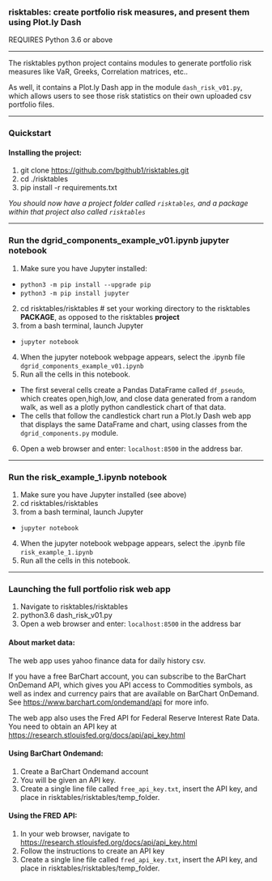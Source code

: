 ### risktables: create portfolio risk measures, and present them using Plot.ly Dash
REQUIRES Python 3.6 or above
___
The risktables python project contains modules to generate portfolio risk measures like VaR, Greeks, Correlation matrices, etc..  

As well, it contains a Plot.ly Dash app in the module ```dash_risk_v01.py```, which allows users to see those risk statistics on their own uploaded csv portfolio files.
___
### Quickstart
#### Installing the project:
1. git clone https://github.com/bgithub1/risktables.git
2. cd ./risktables
3. pip install -r requirements.txt

*You should now have a project folder called ```risktables```, and a package within that project also called ```risktables```*
___

### Run the dgrid_components_example_v01.ipynb jupyter notebook
1. Make sure you have Jupyter installed:
 * ```python3 -m pip install --upgrade pip```
 * ```python3 -m pip install jupyter```
2. cd risktables/risktables    # set your working directory to the risktables **PACKAGE**, as opposed to the risktables **project**
3. from a bash terminal, launch Jupyter
 * ```jupyter notebook```
4. When the jupyter notebook webpage appears, select the .ipynb file ```dgrid_components_example_v01.ipynb```
5. Run all the cells in this notebook.
 * The first several cells create a Pandas DataFrame called ```df_pseudo```, which creates open,high,low, and close data generated from a random walk, as well as a plotly python candlestick chart of that data.
 * The cells that follow the candlestick chart run a Plot.ly Dash web app that displays the same DataFrame and chart, using classes from the ```dgrid_components.py``` module.
6. Open a web browser and enter: ```localhost:8500``` in the address bar.
___

### Run the risk_example_1.ipynb notebook
1. Make sure you have Jupyter installed (see above)
2. cd risktables/risktables
3. from a bash terminal, launch Jupyter
 * ```jupyter notebook```
4. When the jupyter notebook webpage appears, select the .ipynb file ```risk_example_1.ipynb```
5. Run all the cells in this notebook.

___
### Launching the full portfolio risk web app
1. Navigate to risktables/risktables
2. python3.6  dash_risk_v01.py
3. Open a web browser and enter: ```localhost:8500``` in the address bar

#### About market data:
The web app uses yahoo finance data for daily history csv.  

If you have a free BarChart account, you can subscribe to the BarChart OnDemand API, which gives you API access to Commodities symbols, as well as index and currency pairs that are available on BarChart OnDemand. See https://www.barchart.com/ondemand/api for more info.

The web app also uses the Fred API for Federal Reserve Interest Rate Data.  You need to obtain an API key at https://research.stlouisfed.org/docs/api/api_key.html

#### Using BarChart Ondemand:
1. Create a BarChart Ondemand account
2. You will be given an API key.
3. Create a single line file called ```free_api_key.txt```, insert the API key, and place in risktables/risktables/temp_folder.

#### Using the FRED API:
1. In your web browser, navigate to https://research.stlouisfed.org/docs/api/api_key.html
2. Follow the instructions to create an API key
3. Create a single line file called ```fred_api_key.txt```, insert the API key, and place in risktables/risktables/temp_folder.
